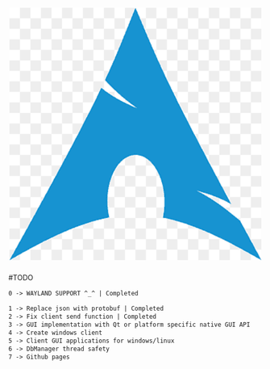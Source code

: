 <h1 align="center"><img src="./github-pages/ArchLogoTransparent.png" width="500" alt="MsQuic logo"/></h1>
#TODO 

```
0 -> WAYLAND SUPPORT ^_^ | Completed
```

```
1 -> Replace json with protobuf | Completed
2 -> Fix client send function | Completed
3 -> GUI implementation with Qt or platform specific native GUI API 
4 -> Create windows client
5 -> Client GUI applications for windows/linux
6 -> DbManager thread safety
7 -> Github pages
```
